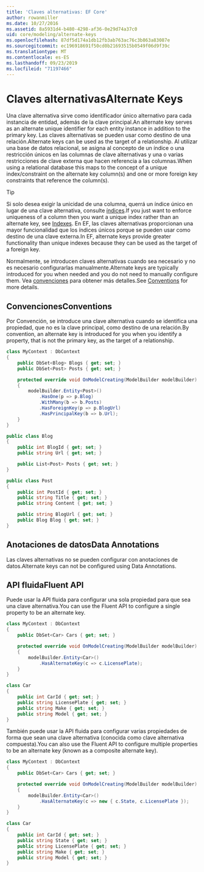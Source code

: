 ```yaml
---
title: 'Claves alternativas: EF Core'
author: rowanmiller
ms.date: 10/27/2016
ms.assetid: 8a5931d4-b480-4298-af36-0e29d74a37c0
uid: core/modeling/alternate-keys
ms.openlocfilehash: 87df5d174a1db12fb3ab763ac76c3b863a83087e
ms.sourcegitcommit: ec196918691f50cd0b21693515b0549f06d9f39c
ms.translationtype: MT
ms.contentlocale: es-ES
ms.lasthandoff: 09/23/2019
ms.locfileid: "71197466"
---
```

# <a name="alternate-keys"></a><span data-ttu-id="f3e21-102">Claves alternativas</span><span class="sxs-lookup"><span data-stu-id="f3e21-102">Alternate Keys</span></span>

<span data-ttu-id="f3e21-103">Una clave alternativa sirve como identificador único alternativo para cada instancia de entidad, además de la clave principal.</span><span class="sxs-lookup"><span data-stu-id="f3e21-103">An alternate key serves as an alternate unique identifier for each entity instance in addition to the primary key.</span></span> <span data-ttu-id="f3e21-104">Las claves alternativas se pueden usar como destino de una relación.</span><span class="sxs-lookup"><span data-stu-id="f3e21-104">Alternate keys can be used as the target of a relationship.</span></span> <span data-ttu-id="f3e21-105">Al utilizar una base de datos relacional, se asigna al concepto de un índice o una restricción únicos en las columnas de clave alternativas y una o varias restricciones de clave externa que hacen referencia a las columnas.</span><span class="sxs-lookup"><span data-stu-id="f3e21-105">When using a relational database this maps to the concept of a unique index/constraint on the alternate key column(s) and one or more foreign key constraints that reference the column(s).</span></span>

> [!TIP]  
> <span data-ttu-id="f3e21-106">Si solo desea exigir la unicidad de una columna, querrá un índice único en lugar de una clave alternativa, consulte [índices](indexes.md).</span><span class="sxs-lookup"><span data-stu-id="f3e21-106">If you just want to enforce uniqueness of a column then you want a unique index rather than an alternate key, see [Indexes](indexes.md).</span></span> <span data-ttu-id="f3e21-107">En EF, las claves alternativas proporcionan una mayor funcionalidad que los índices únicos porque se pueden usar como destino de una clave externa.</span><span class="sxs-lookup"><span data-stu-id="f3e21-107">In EF, alternate keys provide greater functionality than unique indexes because they can be used as the target of a foreign key.</span></span>

<span data-ttu-id="f3e21-108">Normalmente, se introducen claves alternativas cuando sea necesario y no es necesario configurarlas manualmente.</span><span class="sxs-lookup"><span data-stu-id="f3e21-108">Alternate keys are typically introduced for you when needed and you do not need to manually configure them.</span></span> <span data-ttu-id="f3e21-109">Vea [convenciones](#conventions) para obtener más detalles.</span><span class="sxs-lookup"><span data-stu-id="f3e21-109">See [Conventions](#conventions) for more details.</span></span>

## <a name="conventions"></a><span data-ttu-id="f3e21-110">Convenciones</span><span class="sxs-lookup"><span data-stu-id="f3e21-110">Conventions</span></span>

<span data-ttu-id="f3e21-111">Por Convención, se introduce una clave alternativa cuando se identifica una propiedad, que no es la clave principal, como destino de una relación.</span><span class="sxs-lookup"><span data-stu-id="f3e21-111">By convention, an alternate key is introduced for you when you identify a property, that is not the primary key, as the target of a relationship.</span></span>

<!-- [!code-csharp[Main](samples/core/Modeling/Conventions/AlternateKey.cs?highlight=12)] -->
``` csharp
class MyContext : DbContext
{
    public DbSet<Blog> Blogs { get; set; }
    public DbSet<Post> Posts { get; set; }

    protected override void OnModelCreating(ModelBuilder modelBuilder)
    {
        modelBuilder.Entity<Post>()
            .HasOne(p => p.Blog)
            .WithMany(b => b.Posts)
            .HasForeignKey(p => p.BlogUrl)
            .HasPrincipalKey(b => b.Url);
    }
}

public class Blog
{
    public int BlogId { get; set; }
    public string Url { get; set; }

    public List<Post> Posts { get; set; }
}

public class Post
{
    public int PostId { get; set; }
    public string Title { get; set; }
    public string Content { get; set; }

    public string BlogUrl { get; set; }
    public Blog Blog { get; set; }
}
```

## <a name="data-annotations"></a><span data-ttu-id="f3e21-112">Anotaciones de datos</span><span class="sxs-lookup"><span data-stu-id="f3e21-112">Data Annotations</span></span>

<span data-ttu-id="f3e21-113">Las claves alternativas no se pueden configurar con anotaciones de datos.</span><span class="sxs-lookup"><span data-stu-id="f3e21-113">Alternate keys can not be configured using Data Annotations.</span></span>

## <a name="fluent-api"></a><span data-ttu-id="f3e21-114">API fluida</span><span class="sxs-lookup"><span data-stu-id="f3e21-114">Fluent API</span></span>

<span data-ttu-id="f3e21-115">Puede usar la API fluida para configurar una sola propiedad para que sea una clave alternativa.</span><span class="sxs-lookup"><span data-stu-id="f3e21-115">You can use the Fluent API to configure a single property to be an alternate key.</span></span>

<!-- [!code-csharp[Main](samples/core/Modeling/FluentAPI/AlternateKeySingle.cs?highlight=7,8)] -->
``` csharp
class MyContext : DbContext
{
    public DbSet<Car> Cars { get; set; }

    protected override void OnModelCreating(ModelBuilder modelBuilder)
    {
        modelBuilder.Entity<Car>()
            .HasAlternateKey(c => c.LicensePlate);
    }
}

class Car
{
    public int CarId { get; set; }
    public string LicensePlate { get; set; }
    public string Make { get; set; }
    public string Model { get; set; }
}
```

<span data-ttu-id="f3e21-116">También puede usar la API fluida para configurar varias propiedades de forma que sean una clave alternativa (conocida como clave alternativa compuesta).</span><span class="sxs-lookup"><span data-stu-id="f3e21-116">You can also use the Fluent API to configure multiple properties to be an alternate key (known as a composite alternate key).</span></span>

<!-- [!code-csharp[Main](samples/core/Modeling/FluentAPI/AlternateKeyComposite.cs?highlight=7,8)] -->
``` csharp
class MyContext : DbContext
{
    public DbSet<Car> Cars { get; set; }

    protected override void OnModelCreating(ModelBuilder modelBuilder)
    {
        modelBuilder.Entity<Car>()
            .HasAlternateKey(c => new { c.State, c.LicensePlate });
    }
}

class Car
{
    public int CarId { get; set; }
    public string State { get; set; }
    public string LicensePlate { get; set; }
    public string Make { get; set; }
    public string Model { get; set; }
}
```
